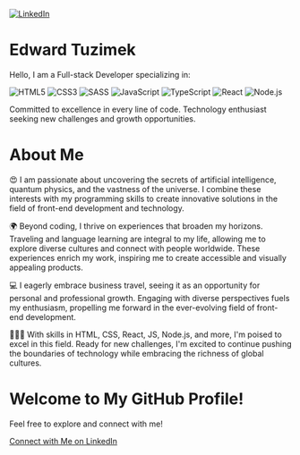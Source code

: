 [![LinkedIn](https://img.shields.io/badge/-LinkedIn-blue?style=flat-square&logo=linkedin)](https://www.linkedin.com/in/tuzimek/)

<H1>Edward Tuzimek</H1>

Hello, I am a Full-stack Developer specializing in:

![HTML5](https://img.shields.io/badge/-HTML5-E34F26?style=flat&logo=html5&logoColor=white)
![CSS3](https://img.shields.io/badge/-CSS3-1572B6?style=flat&logo=css3&logoColor=white)
![SASS](https://img.shields.io/badge/-SASS-CC6699?style=flat&logo=sass&logoColor=white)
![JavaScript](https://img.shields.io/badge/-JavaScript-F7DF1E?style=flat&logo=javascript&logoColor=black)
![TypeScript](https://img.shields.io/badge/-TypeScript-007ACC?style=flat&logo=typescript&logoColor=white)
![React](https://img.shields.io/badge/-React-61DAFB?style=flat&logo=react&logoColor=black)
![Node.js](https://img.shields.io/badge/-Node.js-339933?style=flat&logo=node.js&logoColor=white)

Committed to excellence in every line of code. Technology enthusiast seeking new challenges and growth opportunities.

<h1>About Me</h1>

😍 I am passionate about uncovering the secrets of artificial intelligence, quantum physics, and the vastness of the universe. I combine these interests with my programming skills to create innovative solutions in the field of front-end development and technology.
<p></p>
🌍 Beyond coding, I thrive on experiences that broaden my horizons. Traveling and language learning are integral to my life, allowing me to explore diverse cultures and connect with people worldwide. These experiences enrich my work, inspiring me to create accessible and visually appealing products.
<p></p>
💻 I eagerly embrace business travel, seeing it as an opportunity for personal and professional growth. Engaging with diverse perspectives fuels my enthusiasm, propelling me forward in the ever-evolving field of front-end development.
<p></p>
👨🏻‍💻 With skills in HTML, CSS, React, JS, Node.js, and more, I'm poised to excel in this field. Ready for new challenges, I'm excited to continue pushing the boundaries of technology while embracing the richness of global cultures.

<h1>Welcome to My GitHub Profile!</h1>

Feel free to explore and connect with me!

[Connect with Me on LinkedIn](https://www.linkedin.com/in/tuzimek/)
